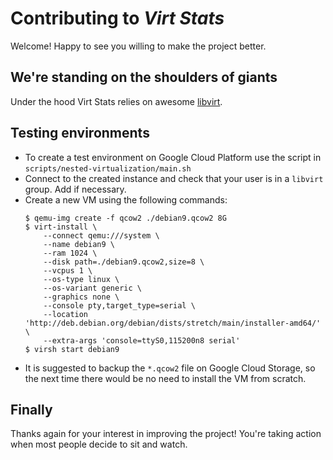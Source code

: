 # Contributing to _Virt Stats_

Welcome! Happy to see you willing to make the project better.

## We're standing on the shoulders of giants

Under the hood Virt Stats relies on awesome [libvirt](https://libvirt.org/).

## Testing environments

- To create a test environment on Google Cloud Platform use the script in `scripts/nested-virtualization/main.sh`
- Connect to the created instance and check that your user is in a `libvirt` group. Add if necessary.
- Create a new VM using the following commands:
    ```
    $ qemu-img create -f qcow2 ./debian9.qcow2 8G
    $ virt-install \
        --connect qemu:///system \
        --name debian9 \
        --ram 1024 \
        --disk path=./debian9.qcow2,size=8 \
        --vcpus 1 \
        --os-type linux \
        --os-variant generic \
        --graphics none \
        --console pty,target_type=serial \
        --location 'http://deb.debian.org/debian/dists/stretch/main/installer-amd64/' \
        --extra-args 'console=ttyS0,115200n8 serial'
    $ virsh start debian9
    ```
- It is suggested to backup the `*.qcow2` file on Google Cloud Storage, so the next time there would be no need to install the VM from scratch.

## Finally

Thanks again for your interest in improving the project! You're taking action
when most people decide to sit and watch.
